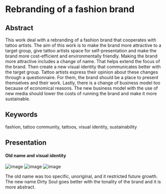 # Rebranding of a fashion brand

## Abstract
This work deal with a rebranding of a fashion brand that cooperates with tattoo artists. The aim of this work is to make the brand more attractive to a target group, give tattoo artists space for self-presentation and make the brand more cost-efficient and environmentally friendly. Making the brand more attractive includes a change of name. That helps extend the focus of the brand. Then create a new visual identity that communicates better with the target group. Tattoo artists express their opinion about these changes through a questionnaire. For them, the brand should be a place to present themselves and their work. Lastly, there is a change of business model too because of economical reasons. The new business model with the use of new media should lower the costs of running the brand and make it more sustainable.

## Keywords
fashion, tattoo community, tattoos, visual identity, sustainability 

## Presentation
#### Old name and visual identity
![image](https://user-images.githubusercontent.com/92363631/167651958-dea81aca-04ab-41ce-93d8-74f26ed79f17.png)
![image](https://user-images.githubusercontent.com/92363631/167651999-2ea77530-4b95-4a2f-a077-d2a4aaf4dc0d.png)
![image](https://user-images.githubusercontent.com/92363631/167652013-5038fd3c-f26c-4e21-9928-80694fe5c34b.png)

The old name was too specific, unoriginal, and it restricted future growth. The new name Dirty Soul goes better with the tonality of the brand and it is more abstract.
